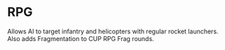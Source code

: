 # RPG

Allows AI to target infantry and helicopters with regular rocket launchers. Also adds Fragmentation to CUP RPG Frag rounds.

